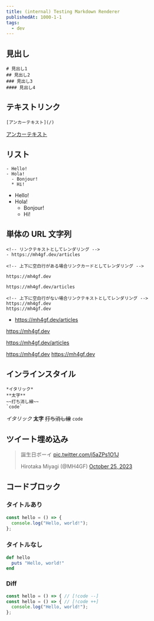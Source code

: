 ```yaml
---
title: (internal) Testing Markdown Renderer
publishedAt: 1000-1-1
tags:
  - dev
---
```


## 見出し

```
# 見出し1
## 見出し2
### 見出し3
#### 見出し4
```

## テキストリンク

```
[アンカーテキスト](/)
```

[アンカーテキスト](/)

## リスト

```
- Hello!
- Hola!
  - Bonjour!
  * Hi!
```

- Hello!
- Hola!
  - Bonjour!
  * Hi!

## 単体の URL 文字列

```
<!-- リンクテキストとしてレンダリング -->
- https://mh4gf.dev/articles

<!-- 上下に空白行がある場合リンクカードとしてレンダリング -->

https://mh4gf.dev

https://mh4gf.dev/articles

<!-- 上下に空白行がない場合リンクテキストとしてレンダリング -->
https://mh4gf.dev
https://mh4gf.dev
```

- https://mh4gf.dev/articles

https://mh4gf.dev

https://mh4gf.dev/articles

https://mh4gf.dev
https://mh4gf.dev

## インラインスタイル

```
*イタリック*
**太字**
~~打ち消し線~~
`code`
```

_イタリック_
**太字**
~~打ち消し線~~
`code`

## ツイート埋め込み

<blockquote class="twitter-tweet">
  <p lang="ja" dir="ltr">
    誕生日ボーイ 
    <a href="https://t.co/j5aZPs1O1J">pic.twitter.com/j5aZPs1O1J</a>
  </p>
  Hirotaka Miyagi (@MH4GF) 
  <a href="https://twitter.com/MH4GF/status/1717172182798000500?ref_src=twsrc%5Etfw">
    October 25, 2023
  </a>
</blockquote>

## コードブロック

### タイトルあり

```js title="./lib/sample.js"
const hello = () => {
  console.log("Hello, world!");
};
```

### タイトルなし

```ruby
def hello
  puts "Hello, world!"
end
```

### Diff

```js
const hello = () => { // [!code --]
const hello = () => { // [!code ++]
  console.log("Hello, world!");
};
```
